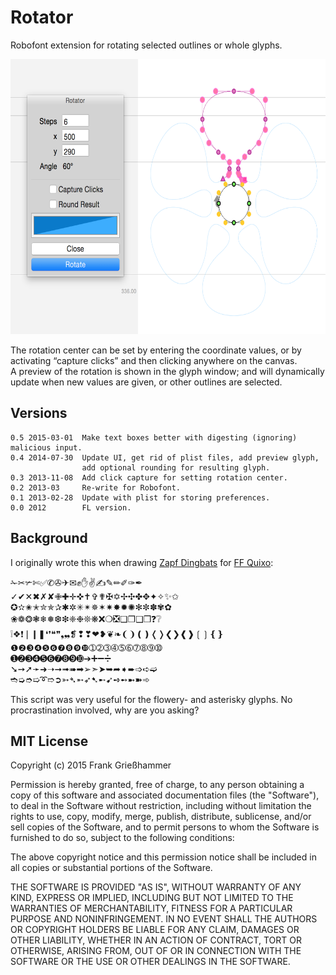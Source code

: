 # Rotator
Robofont extension for rotating selected outlines or whole glyphs.  

<img src="Rotator-Screenshot.png" width="640" height="440" alt="Rotators gonna Rotate" />

The rotation center can be set by entering the coordinate values, or by activating “capture clicks” and then clicking anywhere on the canvas.  
A preview of the rotation is shown in the glyph window; and will dynamically update when new values are given, or other outlines are selected. 


## Versions
    0.5 2015-03-01  Make text boxes better with digesting (ignoring) malicious input.
    0.4 2014-07-30  Update UI, get rid of plist files, add preview glyph,
                    add optional rounding for resulting glyph.
    0.3 2013-11-08  Add click capture for setting rotation center.
    0.2 2013-03     Re-write for Robofont.
    0.1 2013-02-28  Update with plist for storing preferences.
    0.0 2012        FL version.


## Background

I originally wrote this when drawing [Zapf Dingbats](http://en.wikipedia.org/wiki/Zapf_Dingbats) for [FF Quixo](https://www.fontfont.com/fonts/quixo):

<p style='font-family:"Zapf Dingbats";'>
    ✁✂✃✄✅✆✇✈✉✊✋✌✍✎✏✐✑✒<br>
    ✓✔✕✖✗✘✙✚✛✜✝✞✟✠✡✢✣✤✥✦✧✨✩<br>
    ✪✫✬✭✮✯✰✱✲✳✴✵✶✷✸✹✺✻✼✽✾✿<br>
    ❀❁❂❃❄❅❆❇❈❉❊❋❌❍❎❏❐❑❒❓❔<br>
    ❕❖❗❘❙❚❛❜❝❞❟❠❡❢❣❤❥❦❧❨❩❪❫❬❭❮❯❰❱❲❳❴❵<br>    
    ❶❷❸❹❺❻❼❽❾❿➀➁➂➃➄➅➆➇➈➉<br>
    ➊➋➌➍➎➏➐➑➒➓➔➕➖➗<br>
    ➘➙➚➛➜➝➞➟➠➡➢➣➤➥➦➧➨➩➪➫<br>
    ➬➭➮➯➰➱➲➳➴➵➶➷➸➹➺➻➼➽➾<br>
</p>
This script was very useful for the flowery- and asterisky glyphs.  
No procrastination involved, why are you asking?


## MIT License

Copyright (c) 2015 Frank Grießhammer

Permission is hereby granted, free of charge, to any person obtaining a copy of this software and associated documentation files (the "Software"), to deal in the Software without restriction, including without limitation the rights to use, copy, modify, merge, publish, distribute, sublicense, and/or sell copies of the Software, and to permit persons to whom the Software is furnished to do so, subject to the following conditions:

The above copyright notice and this permission notice shall be included in all copies or substantial portions of the Software.

THE SOFTWARE IS PROVIDED "AS IS", WITHOUT WARRANTY OF ANY KIND, EXPRESS OR IMPLIED, INCLUDING BUT NOT LIMITED TO THE WARRANTIES OF MERCHANTABILITY, FITNESS FOR A PARTICULAR PURPOSE AND NONINFRINGEMENT. IN NO EVENT SHALL THE AUTHORS OR COPYRIGHT HOLDERS BE LIABLE FOR ANY CLAIM, DAMAGES OR OTHER LIABILITY, WHETHER IN AN ACTION OF CONTRACT, TORT OR OTHERWISE, ARISING FROM, OUT OF OR IN CONNECTION WITH THE SOFTWARE OR THE USE OR OTHER DEALINGS IN THE SOFTWARE.
